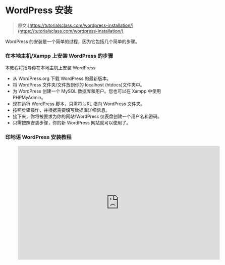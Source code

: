 # WordPress 安装

> 原文:[https://tutorialsclass.com/wordpress-installation/](https://tutorialsclass.com/wordpress-installation/)

WordPress 的安装是一个简单的过程，因为它包括几个简单的步骤。

### 在本地主机/Xampp 上安装 WordPress 的步骤

本教程将指导你在本地主机上安装 WordPress

*   从 WordPress.org 下载 WordPress 的最新版本。
*   将 WordPress 文件夹/文件放到你的 localhost (htdocs)文件夹中。
*   为 WordPress 创建一个 MySQL 数据库和用户。您也可以在 Xampp 中使用 PHPMyAdmin。
*   现在运行 WordPress 脚本，只需将 URL 指向 WordPress 文件夹。
*   按照步骤操作，并根据需要填写数据库详细信息。
*   接下来，你将被要求为你的网站/WordPress 仪表盘创建一个用户名和密码。
*   只需按照安装步骤，你的新 WordPress 网站就可以使用了。

### 印地语 WordPress 安装教程

<figure class="wp-block-embed-youtube wp-block-embed is-type-video is-provider-youtube wp-embed-aspect-16-9 wp-has-aspect-ratio"><iframe title="WordPress Installation Tutorial in Hindi" width="640" height="360" src="https://www.youtube.com/embed/hjeH5kTIVGo?feature=oembed" frameborder="0" allow="accelerometer; autoplay; encrypted-media; gyroscope; picture-in-picture" allowfullscreen=""></div></figure> <!-- Posted Comments --> </body> </html></iframe></figure>